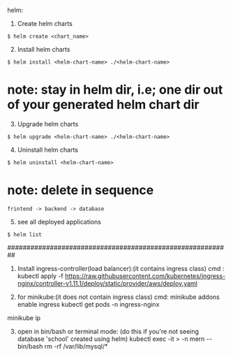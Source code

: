helm:

1. Create helm charts
```
$ helm create <chart_name> 
```

2. Install helm charts
```
$ helm install <helm-chart-name> ./<helm-chart-name>
```
# note: stay in helm dir, i.e; one dir out of your generated helm chart dir

3. Upgrade helm charts
```
$ helm upgrade <helm-chart-name> ./<helm-chart-name>
```

4. Uninstall helm charts
```
$ helm uninstall <helm-chart-name>
```
# note: delete in sequence
    frintend -> backend -> database

5. see all deployed applications
```
$ helm list
```

##########################################################

1. Install ingress-controller(load balancer):(it contains ingress class)
cmd : kubectl apply -f https://raw.githubusercontent.com/kubernetes/ingress-nginx/controller-v1.11.1/deploy/static/provider/aws/deploy.yaml

2. for minikube:(it does not contain ingress class)
cmd: 
minikube addons enable ingress
kubectl get pods -n ingress-nginx

minikube ip

3. open in bin/bash or terminal mode:
(do this if you're not seeing database 'school' created using helm)
kubectl exec -it <pod>> -n mern -- bin/bash
rm -rf /var/lib/mysql/*
